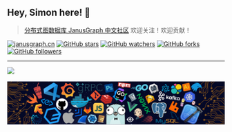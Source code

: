 ## Hey, Simon here! :wave:
> [分布式图数据库 JanusGraph 中文社区](https://github.com/simon824/janusgraph.cn) 欢迎关注！欢迎贡献！

[![janusgraph.cn](https://cdn.rawgit.com/sindresorhus/awesome/d7305f38d29fed78fa85652e3a63e154dd8e8829/media/badge.svg)](https://github.com/simon824/janusgraph.cn)
[![GitHub stars](https://img.shields.io/github/stars/simon824/janusgraph.cn.svg?label=Stars)](https://github.com/simon824/janusgraph.cn/stargazers)
[![GitHub watchers](https://img.shields.io/github/watchers/simon824/janusgraph.cn.svg?label=Watchers)](https://github.com/simon824/janusgraph.cn/watchers)
[![GitHub forks](https://img.shields.io/github/forks/simon824/janusgraph.cn.svg?label=Forks)](https://github.com/simon824/janusgraph.cn/fork)
[![GitHub followers](https://img.shields.io/github/followers/simon824.svg?label=Followers)](https://github.com/simon824)

---

![](https://github-readme-stats.vercel.app/api?username=simon824)


<!-- <a href="https://https://github.com/simon824">
<img height="120px" src="https://github-readme-stats.vercel.app/api?username=simon824&hide_title=true&hide_border=true&show_icons=true&include_all_commits=true&count_private=true&line_height=21" alt="Simon GitHub Stats"/>
  
<img height="120px" src="https://github-readme-stats.vercel.app/api/top-langs/?username=simon824&hide=html&hide_title=true&hide_border=true&layout=compact&langs_count=7&exclude_repo=comp426,Redventures-Movie-Quotes" alt="Simon Tools"/>
</a>

 -->
![](https://github.com/simon824/simon824/blob/main/readme.png)


